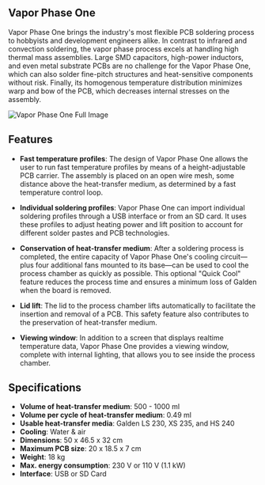 ## Vapor Phase One

Vapor Phase One brings the industry's most flexible PCB soldering process to hobbyists and development engineers alike. In contrast to infrared and convection soldering, the vapor phase process excels at handling high thermal mass assemblies. Large SMD capacitors, high-power inductors, and even metal substrate PCBs are no challenge for the Vapor Phase One, which can also solder fine-pitch structures and heat-sensitive components without risk. Finally, its homogenous temperature distribution minimizes warp and bow of the PCB, which decreases internal stresses on the assembly.

![Vapor Phase One Full Image](https://github.com/pcbarts/vaporphaseone/blob/master/VPO.jpeg)

## Features

- **Fast temperature profiles**: The design of Vapor Phase One allows
  the user to run fast temperature profiles by means of a
  height-adjustable PCB carrier. The assembly is placed on an open
  wire mesh, some distance above the heat-transfer medium, as
  determined by a fast temperature control loop.

- **Individual soldering profiles**: Vapor Phase One can import
  individual soldering profiles through a USB interface or from an SD
  card. It uses these profiles to adjust heating power and lift
  position to account for different solder pastes and PCB
  technologies.

- **Conservation of heat-transfer medium**: After a soldering process
  is completed, the entire capacity of Vapor Phase One's cooling
  circuit—plus four additional fans mounted to its base—can be used to
  cool the process chamber as quickly as possible. This optional
  "Quick Cool" feature reduces the process time and ensures a minimum
  loss of Galden when the board is removed.

- **Lid lift**: The lid to the process chamber lifts automatically to
  facilitate the insertion and removal of a PCB. This safety feature
  also contributes to the preservation of heat-transfer medium.

- **Viewing window**: In addition to a screen that displays realtime
  temperature data, Vapor Phase One provides a viewing window,
  complete with internal lighting, that allows you to see inside the
  process chamber.

## Specifications

- **Volume of heat-transfer medium**: 500 - 1000 ml
- **Volume per cycle of heat-transfer medium**: 0.49 ml
- **Usable heat-transfer media**: Galden LS 230, XS 235, and HS 240
- **Cooling**: Water & air
- **Dimensions**: 50 x 46.5 x 32 cm
- **Maximum PCB size**: 20 x 18.5 x 7 cm
- **Weight**: 18 kg
- **Max. energy consumption**: 230 V or 110 V (1.1 kW)
- **Interface**: USB or SD Card

